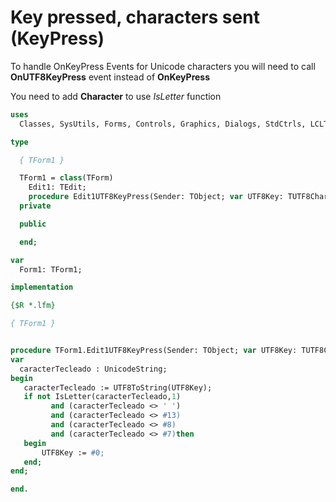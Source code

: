 # Key pressed, characters sent (KeyPress)


To handle OnKeyPress Events for Unicode characters you will need to call **OnUTF8KeyPress** event instead of **OnKeyPress**

You need to add **Character** to use _IsLetter_ function

```pascal
uses
  Classes, SysUtils, Forms, Controls, Graphics, Dialogs, StdCtrls, LCLType, Character;

type

  { TForm1 }

  TForm1 = class(TForm)
    Edit1: TEdit;
    procedure Edit1UTF8KeyPress(Sender: TObject; var UTF8Key: TUTF8Char);
  private

  public

  end;

var
  Form1: TForm1;

implementation

{$R *.lfm}

{ TForm1 }


procedure TForm1.Edit1UTF8KeyPress(Sender: TObject; var UTF8Key: TUTF8Char);
var
  caracterTecleado : UnicodeString;
begin
   caracterTecleado := UTF8ToString(UTF8Key);
   if not IsLetter(caracterTecleado,1)
         and (caracterTecleado <> ' ')
         and (caracterTecleado <> #13)
         and (caracterTecleado <> #8)
         and (caracterTecleado <> #7)then
   begin
       UTF8Key := #0;
   end;
end;

end.  

```


